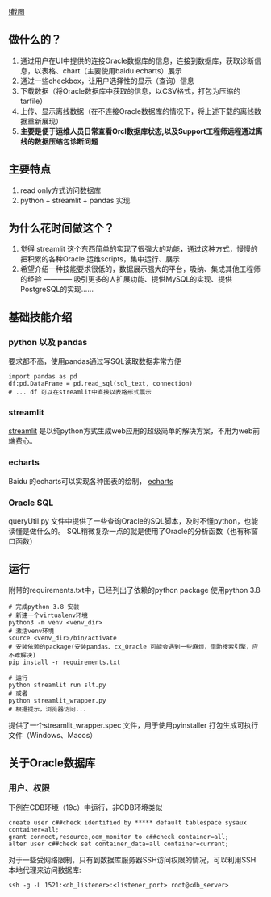 [!截图](screenshot-1.jpg)
## 做什么的？
1. 通过用户在UI中提供的连接Oracle数据库的信息，连接到数据库，获取诊断信息，以表格、chart（主要使用baidu echarts）展示
2. 通过一些checkbox，让用户选择性的显示（查询）信息
3. 下载数据（将Oracle数据库中获取的信息，以CSV格式，打包为压缩的tarfile）
4. 上传、显示离线数据（在不连接Oracle数据库的情况下，将上述下载的离线数据重新展现）
5. **主要是便于运维人员日常查看Orcl数据库状态,以及Support工程师远程通过离线的数据压缩包诊断问题**

## 主要特点
1. read only方式访问数据库
2. python + streamlit + pandas 实现

## 为什么花时间做这个？
1. 觉得 streamlit 这个东西简单的实现了很强大的功能，通过这种方式，慢慢的把积累的各种Oracle 运维scripts，集中运行、展示
2. 希望介绍一种技能要求很低的，数据展示强大的平台，吸纳、集成其他工程师的经验 ———— 吸引更多的人扩展功能、提供MySQL的实现、提供PostgreSQL的实现……

## 基础技能介绍
### python 以及 pandas
要求都不高，使用pandas通过写SQL读取数据非常方便
```
import pandas as pd
df:pd.DataFrame = pd.read_sql(sql_text, connection)
# ... df 可以在streamlit中直接以表格形式展示

```
### streamlit
[streamlit](http://www.streamlit.io) 是以纯python方式生成web应用的超级简单的解决方案，不用为web前端费心。

### echarts
Baidu 的echarts可以实现各种图表的绘制， [echarts](http://echarts.apache.org)
### Oracle SQL
queryUtil.py 文件中提供了一些查询Oracle的SQL脚本，及时不懂python，也能读懂是做什么的。
SQL稍微复杂一点的就是使用了Oracle的分析函数（也有称窗口函数）

## 运行
附带的requirements.txt中，已经列出了依赖的python package
使用python 3.8
```
# 完成python 3.8 安装
# 新建一个virtualenv环境
python3 -m venv <venv_dir>
# 激活venv环境
source <venv_dir>/bin/activate
# 安装依赖的package(安装pandas、cx_Oracle 可能会遇到一些麻烦，借助搜索引擎，应不难解决)
pip install -r requirements.txt

# 运行
python streamlit run slt.py
# 或者
python streamlit_wrapper.py
# 根据提示，浏览器访问...

```
提供了一个streamlit_wrapper.spec 文件，用于使用pyinstaller 打包生成可执行文件（Windows、Macos）

## 关于Oracle数据库
### 用户、权限
下例在CDB环境（19c）中运行，非CDB环境类似
```
create user c##check identified by ***** default tablespace sysaux container=all;
grant connect,resource,oem_monitor to c##check container=all;
alter user c##check set container_data=all container=current;
```
对于一些受网络限制，只有到数据库服务器SSH访问权限的情况，可以利用SSH 本地代理来访问数据库:
```
ssh -g -L 1521:<db_listener>:<listener_port> root@<db_server>
```

